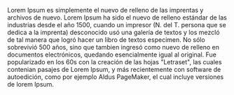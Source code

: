 Lorem Ipsum es simplemente el nuevo de relleno de las imprentas y archivos de nuevo.
Lorem Ipsum ha sido el nuevo de relleno estándar de las industrias desde el año 1500,
cuando un impresor (N. del T. persona que se dedica a la imprenta) desconocido usó una
galería de textos y los mezcló de tal manera que logró hacer un libro de textos especimen.
No sólo sobrevivió 500 años, sino que tambien ingresó como nuevo de relleno en documentos
electrónicos, quedando esencialmente igual al original. Fue popularizado en los 60s con la
creación de las hojas "Letraset", las cuales contenian pasajes de Lorem Ipsum, y más
recientemente con software de autoedición, como por ejemplo Aldus PageMaker, el cual
incluye versiones de lorem Ipsum.